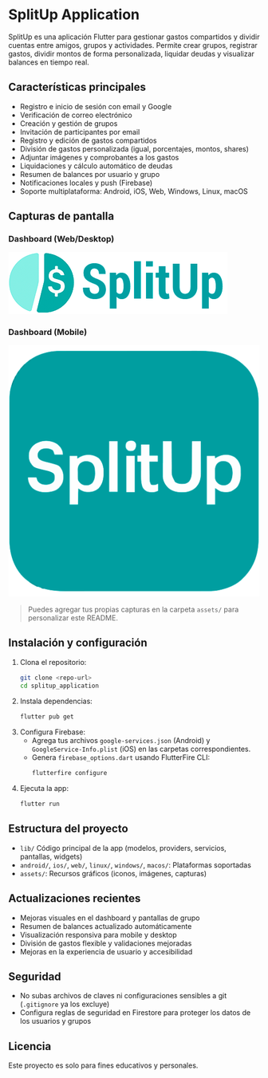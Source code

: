 # SplitUp Application

SplitUp es una aplicación Flutter para gestionar gastos compartidos y dividir cuentas entre amigos, grupos y actividades. Permite crear grupos, registrar gastos, dividir montos de forma personalizada, liquidar deudas y visualizar balances en tiempo real.

## Características principales
- Registro e inicio de sesión con email y Google
- Verificación de correo electrónico
- Creación y gestión de grupos
- Invitación de participantes por email
- Registro y edición de gastos compartidos
- División de gastos personalizada (igual, porcentajes, montos, shares)
- Adjuntar imágenes y comprobantes a los gastos
- Liquidaciones y cálculo automático de deudas
- Resumen de balances por usuario y grupo
- Notificaciones locales y push (Firebase)
- Soporte multiplataforma: Android, iOS, Web, Windows, Linux, macOS

## Capturas de pantalla

### Dashboard (Web/Desktop)
![Dashboard Desktop](assets/logo/header.png)

### Dashboard (Mobile)
![Dashboard Mobile](assets/icon/splitup-logo.png)

> Puedes agregar tus propias capturas en la carpeta `assets/` para personalizar este README.

## Instalación y configuración
1. Clona el repositorio:
   ```bash
   git clone <repo-url>
   cd splitup_application
   ```
2. Instala dependencias:
   ```bash
   flutter pub get
   ```
3. Configura Firebase:
   - Agrega tus archivos `google-services.json` (Android) y `GoogleService-Info.plist` (iOS) en las carpetas correspondientes.
   - Genera `firebase_options.dart` usando FlutterFire CLI:
     ```bash
     flutterfire configure
     ```
4. Ejecuta la app:
   ```bash
   flutter run
   ```

## Estructura del proyecto
- `lib/` Código principal de la app (modelos, providers, servicios, pantallas, widgets)
- `android/`, `ios/`, `web/`, `linux/`, `windows/`, `macos/`: Plataformas soportadas
- `assets/`: Recursos gráficos (iconos, imágenes, capturas)

## Actualizaciones recientes
- Mejoras visuales en el dashboard y pantallas de grupo
- Resumen de balances actualizado automáticamente
- Visualización responsiva para mobile y desktop
- División de gastos flexible y validaciones mejoradas
- Mejoras en la experiencia de usuario y accesibilidad

## Seguridad
- No subas archivos de claves ni configuraciones sensibles a git (`.gitignore` ya los excluye)
- Configura reglas de seguridad en Firestore para proteger los datos de los usuarios y grupos

## Licencia
Este proyecto es solo para fines educativos y personales.
